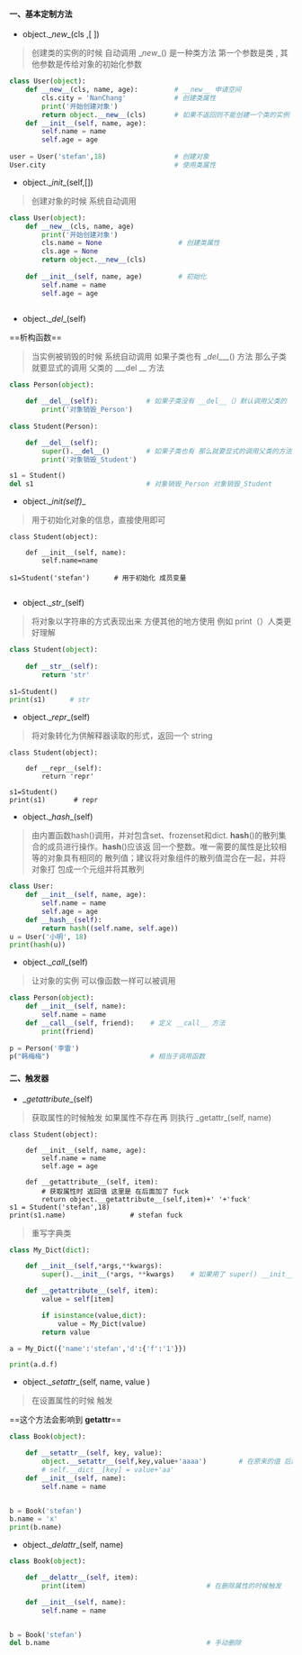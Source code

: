 #### 一、基本定制方法

- object.\__new__(cls ,[ ])


> 创建类的实例的时候 自动调用 \__new__() 是一种类方法 第一个参数是类 , 其他参数是传给对象的初始化参数 

```python
class User(object):
    def __new__(cls, name, age):         # __new__ 申请空间
        cls.city = 'NanChang'            # 创建类属性
        print('开始创建对象')
        return object.__new__(cls)       # 如果不返回则不能创建一个类的实例
    def __init__(self, name, age):
        self.name = name
        self.age = age
        
user = User('stefan',18)                 # 创建对象
User.city                                # 使用类属性 
```

- object.\__init__(self,[])

> 创建对象的时候 系统自动调用

```python
class User(object):
    def __new__(cls, name, age)           
    	print('开始创建对象')
        cls.name = None                   # 创建类属性
        cls.age = None
        return object.__new__(cls)
    
    def __init__(self, name, age)         # 初始化 
        self.name = name
        self.age = age
        
```

- object.\__del__(self)

==析构函数==

> 当实例被销毁的时候 系统自动调用
> 如果子类也有 \__del____()  方法 那么子类就要显式的调用 父类的  \___del __ 方法

```python
class Person(object):

    def __del__(self):            # 如果子类没有 __del__（）默认调用父类的
        print('对象销毁_Person')
        
class Student(Person):

    def __del__(self):
        super().__del__()         # 如果子类也有 那么就要显式的调用父类的方法
        print('对象销毁_Student')

s1 = Student()
del s1                            # 对象销毁_Person 对象销毁_Student

```

- object.\__init(self)__
> 用于初始化对象的信息，直接使用即可

```
class Student(object):
	
	def __init__(self, name):
		self.name=name
	
s1=Student('stefan')	  # 用于初始化 成员变量
		
```
-  object.\__str__(self)
> 将对象以字符串的方式表现出来 方便其他的地方使用 例如 print（）人类更好理解

```python
class Student(object):
	
	def __str__(self):
		return 'str'
		
s1=Student()
print(s1)      # str
```
-  object.\__repr__(self)
> 将对象转化为供解释器读取的形式，返回一个 string 

```
class Student(object):
	
	def __repr__(self):
		return 'repr'
		
s1=Student()
print(s1)       # repr
```
- object.\__hash__(self)

> 由内置函数hash()调用，并对包含set、frozenset和dict. 
> __hash__()的散列集合的成员进行操作。__hash__()应该返
> 回一个整数。唯一需要的属性是比较相等的对象具有相同的
> 散列值；建议将对象组件的散列值混合在一起，并将对象打
> 包成一个元组并将其散列

```python
class User: 
    def __init__(self, name, age): 
        self.name = name 
        self.age = age 
    def __hash__(self): 
        return hash((self.name, self.age)) 
u = User('小明', 18) 
print(hash(u)) 
```

- object.\__call__(self)

>  让对象的实例 可以像函数一样可以被调用

```python
class Person(object): 
    def __init__(self, name): 
        self.name = name 
    def __call__(self, friend):    # 定义 __call__ 方法
        print(friend)
        
p = Person('李雷') 
p("韩梅梅")                         # 相当于调用函数
```

#### 二、触发器

- \__getattribute__(self)

> 获取属性的时候触发 如果属性不存在再 则执行 \_getattr_(self, name)

```
class Student(object):

    def __init__(self, name, age):
        self.name = name
        self.age = age

    def __getattribute__(self, item):
        # 获取属性时 返回值 这里是 在后面加了 fuck 
        return object.__getattribute__(self,item)+' '+'fuck' 
s1 = Student('stefan',18)
print(s1.name)                # stefan fuck
```

> 重写字典类

```python
class My_Dict(dict):

    def __init__(self,*args,**kwargs):
        super().__init__(*args, **kwargs)    # 如果用了 super() __init__ 里面就不要 self ，如果用 dict.__init__(self) 就需要 self

    def __getattribute__(self, item):
        value = self[item]

        if isinstance(value,dict):
            value = My_Dict(value)
        return value

a = My_Dict({'name':'stefan','d':{'f':'1'}})

print(a.d.f)


```

- object.\__setattr__(self, name, value )

> 在设置属性的时候 触发

==这个方法会影响到 __getattr__==

```python
class Book(object):

    def __setattr__(self, key, value):
        object.__setattr__(self,key,value+'aaaa')        # 在原来的值 后面添加了 aaaa
		# self.__dict__[key] = value+'aa'
    def __init__(self, name):
        self.name = name


b = Book('stefan')
b.name = 'x'
print(b.name)
```

- object.\__delattr__(self, name)

```python
class Book(object):

    def __delattr__(self, item):
        print(item)                              # 在删除属性的时候触发

    def __init__(self, name):
        self.name = name


b = Book('stefan')
del b.name                                       # 手动删除
```

